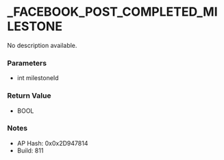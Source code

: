 # _FACEBOOK_POST_COMPLETED_MILESTONE

No description available.

### Parameters
* int milestoneId

### Return Value
* BOOL

### Notes
* AP Hash: 0x0x2D947814
* Build: 811

